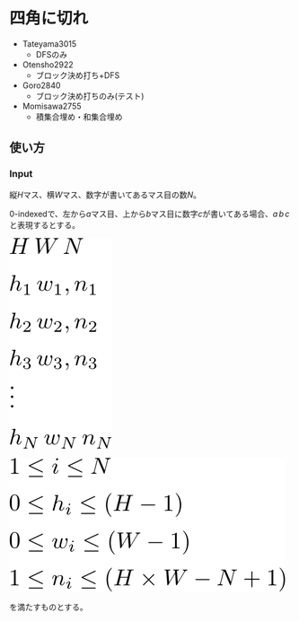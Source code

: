 # 四角に切れ

- Tateyama3015
	- DFSのみ
- Otensho2922
	- ブロック決め打ち+DFS
- Goro2840
	- ブロック決め打ちのみ(テスト)
- Momisawa2755
	- 積集合埋め・和集合埋め

## 使い方

### Input
縦$H$マス、横$W$マス、数字が書いてあるマス目の数$N$。

0-indexedで、左から$a$マス目、上から$b$マス目に数字$c$が書いてある場合、$a\,b\,c$と表現するとする。





![](img/f2.png)



![](img/f1.png)



を満たすものとする。



